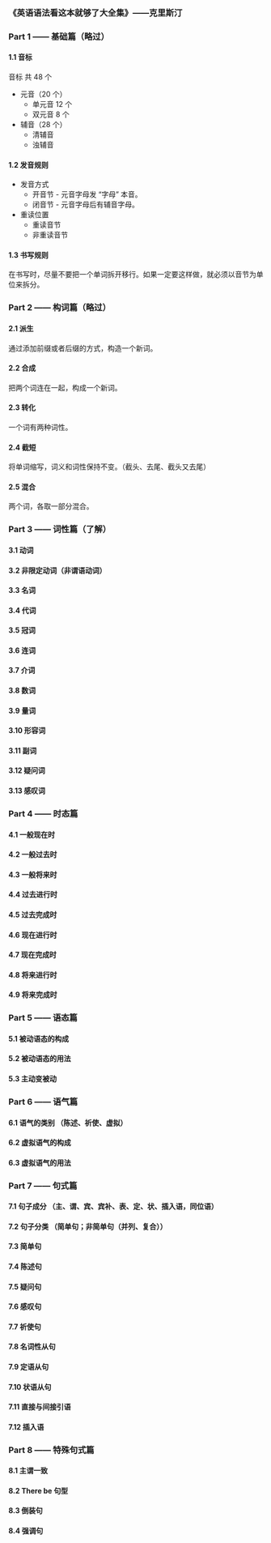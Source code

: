 ### 《英语语法看这本就够了大全集》——克里斯汀

### Part 1 —— 基础篇（略过）

#### 1.1 音标
音标 共 48 个
* 元音（20 个）
    * 单元音 12 个
    * 双元音 8 个
* 辅音（28 个）
    * 清辅音
    * 浊辅音

#### 1.2 发音规则
* 发音方式
    * 开音节 - 元音字母发 “字母” 本音。
    * 闭音节 - 元音字母后有辅音字母。
* 重读位置
    * 重读音节
    * 非重读音节

#### 1.3 书写规则
在书写时，尽量不要把一个单词拆开移行。如果一定要这样做，就必须以音节为单位来拆分。

### Part 2 —— 构词篇（略过）

#### 2.1 派生
通过添加前缀或者后缀的方式，构造一个新词。

#### 2.2 合成
把两个词连在一起，构成一个新词。

#### 2.3 转化
一个词有两种词性。

#### 2.4 截短
将单词缩写，词义和词性保持不变。（截头、去尾、截头又去尾）

#### 2.5 混合
两个词，各取一部分混合。

### Part 3 —— 词性篇（了解）
#### 3.1 动词
#### 3.2 非限定动词（非谓语动词）
#### 3.3 名词
#### 3.4 代词
#### 3.5 冠词
#### 3.6 连词
#### 3.7 介词
#### 3.8 数词
#### 3.9 量词
#### 3.10 形容词
#### 3.11 副词
#### 3.12 疑问词
#### 3.13 感叹词

### Part 4 —— 时态篇
#### 4.1 一般现在时
#### 4.2 一般过去时
#### 4.3 一般将来时
#### 4.4 过去进行时
#### 4.5 过去完成时
#### 4.6 现在进行时
#### 4.7 现在完成时
#### 4.8 将来进行时
#### 4.9 将来完成时

### Part 5 —— 语态篇
#### 5.1 被动语态的构成
#### 5.2 被动语态的用法
#### 5.3 主动变被动

### Part 6 —— 语气篇
#### 6.1 语气的类别 （陈述、祈使、虚拟）
#### 6.2 虚拟语气的构成
#### 6.3 虚拟语气的用法

### Part 7 —— 句式篇
#### 7.1 句子成分 （主、谓、宾、宾补、表、定、状、插入语，同位语）
#### 7.2 句子分类 （简单句；非简单句（并列、复合））
#### 7.3 简单句
#### 7.4 陈述句
#### 7.5 疑问句
#### 7.6 感叹句
#### 7.7 祈使句
#### 7.8 名词性从句
#### 7.9 定语从句
#### 7.10 状语从句
#### 7.11 直接与间接引语
#### 7.12 插入语

### Part 8 —— 特殊句式篇
#### 8.1 主谓一致
#### 8.2 There be 句型
#### 8.3 倒装句
#### 8.4 强调句
